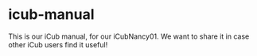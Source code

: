 # icub-manual
This is our iCub manual, for our iCubNancy01. We want to share it in case other iCub users find it useful!
